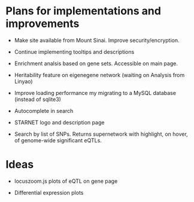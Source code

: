 # Plans for implementations and improvements

- Make site available from Mount Sinai. Improve security/encryption.

- Continue implementing tooltips and descriptions

- Enrichment analsis based on gene sets. Accessible on main page.

- Heritability feature on eigenegene network (waiting on Analysis from Linyao)

- Improve loading performance my migrating to a MySQL database (instead of sqlite3)

- Autocomplete in search

- STARNET logo and description page

- Search by list of SNPs. Returns supernetwork with highlight, on hover, of genome-wide significant eQTLs.

# Ideas

- locuszoom.js plots of eQTL on gene page

- Differential expression plots
